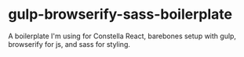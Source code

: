 gulp-browserify-sass-boilerplate
================================

A boilerplate I'm using for Constella React, barebones setup with gulp, browserify for js, and sass for styling.
